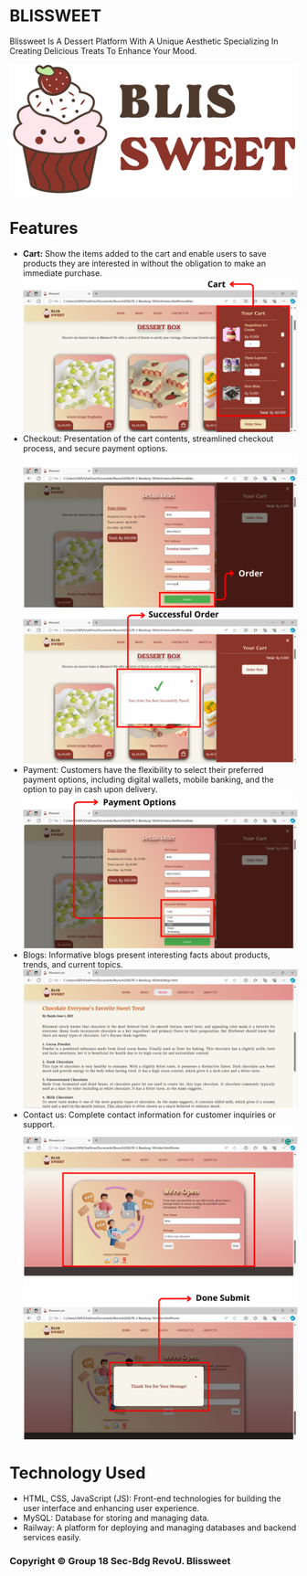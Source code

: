# BLISSWEET
Blissweet Is A Dessert Platform With A Unique Aesthetic Specializing In Creating Delicious Treats To Enhance Your Mood.


![Alt text](https://github.com/Kampus-Merdeka-Software-Engineering/FE-2-Bandung-18/blob/main/assets/image_home/Logo.png?raw=true)

# Features
* <b>Cart:</b> Show the items added to the cart and enable users to save products they are interested in without the obligation to make an immediate purchase.
  ![Alt text](https://github.com/Kampus-Merdeka-Software-Engineering/FE-2-Bandung-18/blob/main/assets/image_readme/4.png?raw=true)
* Checkout: Presentation of the cart contents, streamlined checkout process, and secure payment options.
  ![Alt text](https://github.com/Kampus-Merdeka-Software-Engineering/FE-2-Bandung-18/blob/main/assets/image_readme/5.png?raw=true)
  ![Alt text](https://github.com/Kampus-Merdeka-Software-Engineering/FE-2-Bandung-18/blob/main/assets/image_readme/6.png?raw=true)
* Payment: Customers have the flexibility to select their preferred payment options, including digital wallets, mobile banking, and the option to pay in cash upon delivery.
  ![Alt text](https://github.com/Kampus-Merdeka-Software-Engineering/FE-2-Bandung-18/blob/main/assets/image_readme/3.png?raw=true)
* Blogs: Informative blogs present interesting facts about products, trends, and current topics.
  ![Alt text](https://github.com/Kampus-Merdeka-Software-Engineering/FE-2-Bandung-18/blob/main/assets/image_readme/7.png?raw=true)
* Contact us: Complete contact information for customer inquiries or support.
  ![Alt text](https://github.com/Kampus-Merdeka-Software-Engineering/FE-2-Bandung-18/blob/main/assets/image_readme/2.png?raw=true)
  ![Alt text](https://github.com/Kampus-Merdeka-Software-Engineering/FE-2-Bandung-18/blob/main/assets/image_readme/1.png?raw=true)
  
# Technology Used
* HTML, CSS, JavaScript (JS): Front-end technologies for building the user interface and enhancing user experience.
* MySQL: Database for storing and managing data.
* Railway: A platform for deploying and managing databases and backend services easily.

### Copyright © Group 18 Sec-Bdg RevoU. Blissweet
